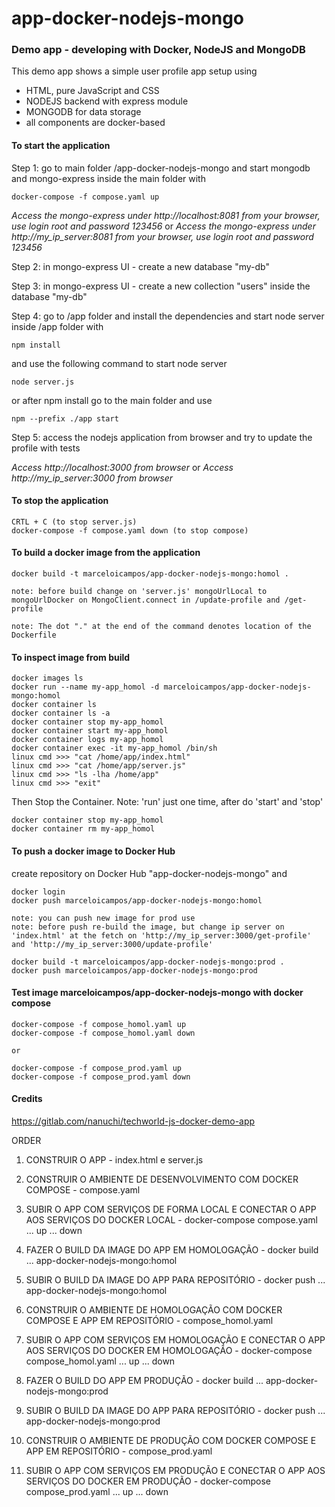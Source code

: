 # app-docker-nodejs-mongo

### Demo app - developing with Docker, NodeJS and MongoDB

This demo app shows a simple user profile app setup using

-   HTML, pure JavaScript and CSS
-   NODEJS backend with express module
-   MONGODB for data storage
-   all components are docker-based

#### To start the application

Step 1: go to main folder /app-docker-nodejs-mongo and start mongodb and mongo-express inside the main folder with

    docker-compose -f compose.yaml up

_Access the mongo-express under http://localhost:8081 from your browser, use login root and password 123456_
or
_Access the mongo-express under http://my_ip_server:8081 from your browser, use login root and password 123456_

Step 2: in mongo-express UI - create a new database "my-db"

Step 3: in mongo-express UI - create a new collection "users" inside the database "my-db"

Step 4: go to /app folder and install the dependencies and start node server inside /app folder with

    npm install

and use the following command to start node server

    node server.js

or after npm install go to the main folder and use

    npm --prefix ./app start

Step 5: access the nodejs application from browser and try to update the profile with tests

_Access http://localhost:3000 from browser_
or
_Access http://my_ip_server:3000 from browser_

#### To stop the application

    CRTL + C (to stop server.js)
    docker-compose -f compose.yaml down (to stop compose)

#### To build a docker image from the application

    docker build -t marceloicampos/app-docker-nodejs-mongo:homol .

    note: before build change on 'server.js' mongoUrlLocal to mongoUrlDocker on MongoClient.connect in /update-profile and /get-profile

    note: The dot "." at the end of the command denotes location of the Dockerfile

#### To inspect image from build

    docker images ls
    docker run --name my-app_homol -d marceloicampos/app-docker-nodejs-mongo:homol
    docker container ls
    docker container ls -a
    docker container stop my-app_homol
    docker container start my-app_homol
    docker container logs my-app_homol
    docker container exec -it my-app_homol /bin/sh
    linux cmd >>> "cat /home/app/index.html"
    linux cmd >>> "cat /home/app/server.js"
    linux cmd >>> "ls -lha /home/app"
    linux cmd >>> "exit"

Then Stop the Container. Note: 'run' just one time, after do 'start' and 'stop'

    docker container stop my-app_homol
	docker container rm my-app_homol

#### To push a docker image to Docker Hub

create repository on Docker Hub "app-docker-nodejs-mongo" and

    docker login
    docker push marceloicampos/app-docker-nodejs-mongo:homol

    note: you can push new image for prod use
    note: before push re-build the image, but change ip server on 'index.html' at the fetch on 'http://my_ip_server:3000/get-profile' and 'http://my_ip_server:3000/update-profile'

    docker build -t marceloicampos/app-docker-nodejs-mongo:prod .
    docker push marceloicampos/app-docker-nodejs-mongo:prod

#### Test image marceloicampos/app-docker-nodejs-mongo with docker compose

    docker-compose -f compose_homol.yaml up
    docker-compose -f compose_homol.yaml down

    or

    docker-compose -f compose_prod.yaml up
    docker-compose -f compose_prod.yaml down

#### Credits

https://gitlab.com/nanuchi/techworld-js-docker-demo-app

ORDER

1. CONSTRUIR O APP - index.html e server.js
2. CONSTRUIR O AMBIENTE DE DESENVOLVIMENTO COM DOCKER COMPOSE - compose.yaml
3. SUBIR O APP COM SERVIÇOS DE FORMA LOCAL E CONECTAR O APP AOS SERVIÇOS DO DOCKER LOCAL - docker-compose compose.yaml ... up ... down

4. FAZER O BUILD DA IMAGE DO APP EM HOMOLOGAÇÃO - docker build ... app-docker-nodejs-mongo:homol
5. SUBIR O BUILD DA IMAGE DO APP PARA REPOSITÓRIO - docker push ... app-docker-nodejs-mongo:homol
6. CONSTRUIR O AMBIENTE DE HOMOLOGAÇÃO COM DOCKER COMPOSE E APP EM REPOSITÓRIO - compose_homol.yaml
7. SUBIR O APP COM SERVIÇOS EM HOMOLOGAÇÃO E CONECTAR O APP AOS SERVIÇOS DO DOCKER EM HOMOLOGAÇÃO - docker-compose compose_homol.yaml ... up ... down

8. FAZER O BUILD DO APP EM PRODUÇÃO - docker build ... app-docker-nodejs-mongo:prod
9. SUBIR O BUILD DA IMAGE DO APP PARA REPOSITÓRIO - docker push ... app-docker-nodejs-mongo:prod
10. CONSTRUIR O AMBIENTE DE PRODUÇÃO COM DOCKER COMPOSE E APP EM REPOSITÓRIO - compose_prod.yaml
11. SUBIR O APP COM SERVIÇOS EM PRODUÇÃO E CONECTAR O APP AOS SERVIÇOS DO DOCKER EM PRODUÇÃO - docker-compose compose_prod.yaml ... up ... down
